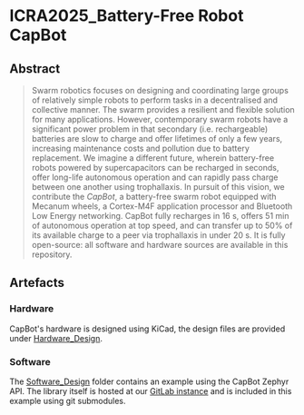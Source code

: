 # ICRA2025_Battery-Free Robot CapBot 

## Abstract

> Swarm robotics focuses on designing and coordinating large groups of relatively simple robots to perform tasks in a decentralised and collective manner.
> The swarm provides a resilient and flexible solution for many applications.
> However, contemporary swarm robots have a significant power problem in that secondary (i.e. rechargeable) batteries are slow to charge and offer lifetimes of only a few years, increasing maintenance costs and pollution due to battery replacement.
> We imagine a different future, wherein battery-free robots powered by supercapacitors can be recharged in seconds, offer long-life autonomous operation and can rapidly pass charge between one another using trophallaxis.
> In pursuit of this vision, we contribute the _CapBot_, a battery-free swarm robot equipped with Mecanum wheels, a Cortex-M4F application processor and Bluetooth Low Energy networking.
> CapBot  fully recharges in 16 s, offers 51 min of autonomous operation at top speed, and can transfer up to 50% of its available charge to a peer via trophallaxis in under 20 s.
> It is fully open-source: all software and hardware sources are available in this repository.

## Artefacts

### Hardware

CapBot's hardware is designed using KiCad, the design files are provided under [Hardware_Design](./Hardware_Design).

### Software

The [Software_Design](./Software_Design) folder contains an example using the CapBot Zephyr API.
The library itself is hosted at our [GitLab instance](https://gitlab.kuleuven.be/distrinet/taskforces/nes/capbot) and is included in this example using git submodules.
